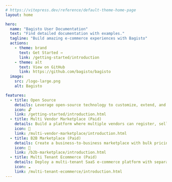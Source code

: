 ```yaml
---
# https://vitepress.dev/reference/default-theme-home-page
layout: home

hero:
  name: "Bagisto User Documentation"
  text: "Find detailed documentation with examples."
  tagline: "Build amazing e-commerce experiences with Bagisto"
  actions:
    - theme: brand
      text: Get Started →
      link: /getting-started/introduction
    - theme: alt
      text: View on GitHub
      link: https://github.com/bagisto/bagisto
  image:
    src: /logo-large.png
    alt: Bagisto

features:
  - title: Open Source
    details: Leverage open-source technology to customize, extend, and contribute to the platform freely.
    icon: 🔓
    link: /getting-started/introduction.html
  - title: Multi Vendor Marketplace (Paid)
    details: Build a platform where multiple vendors can register, sell their products, and manage their stores independently.
    icon: 🏬
    link: /multi-vendor-marketplace/introduction.html
  - title: B2B Marketplace (Paid)
    details: Create a business-to-business marketplace with bulk pricing, customer segmentation, and wholesale order management.
    icon: 🏢 
    link: /b2b-marketplace/introduction.html
  - title: Multi Tenant Ecommerce (Paid)
    details: Deploy a multi-tenant SaaS e-commerce platform with separate stores, shared resources, and centralized administration.
    icon: ☁️
    link: /multi-tenant-ecommerce/introduction.html
---
```

